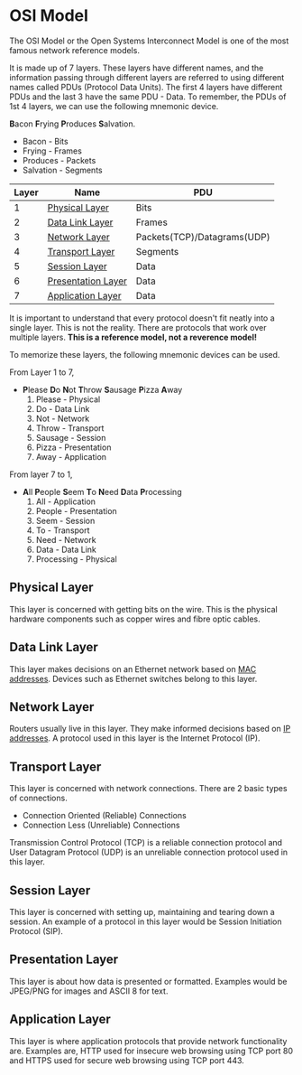 # OSI Model

The OSI Model or the Open Systems Interconnect Model is one of the most famous network reference models.

It is made up of 7 layers. These layers have different names, and the information passing through different layers are referred to using different names called PDUs (Protocol Data Units). The first 4 layers have different PDUs and the last 3 have the same PDU - Data. To remember, the PDUs of 1st 4 layers, we can use the following mnemonic device.

**B**acon **F**rying **P**roduces **S**alvation.
- Bacon - Bits
- Frying - Frames
- Produces - Packets
- Salvation - Segments

| Layer |                   Name                      |             PDU             |
|-------|---------------------------------------------|-----------------------------|
|   1   | [Physical Layer](#Physical%20Layer)         | Bits                        |
|   2   | [Data Link Layer](#Data%20Link%20Layer)     | Frames                      |
|   3   | [Network Layer](#Network%20Layer)           | Packets(TCP)/Datagrams(UDP) |
|   4   | [Transport Layer](#Transport%20Layer)       | Segments                    |
|   5   | [Session Layer](#Session%20Layer)           | Data                        |
|   6   | [Presentation Layer](#Presentation%20Layer) | Data                        |
|   7   | [Application Layer](#Application%20Layer)   | Data                        |

It is important to understand that every protocol doesn't fit neatly into a single layer. This is not the reality. There are protocols that work over multiple layers. **This is a reference model, not a reverence model!**

To memorize these layers, the following mnemonic devices can be used.

From Layer 1 to 7,
- **P**lease **D**o **N**ot **T**hrow **S**ausage **P**izza **A**way
    1. Please - Physical
    2. Do - Data Link
    3. Not - Network
    4. Throw - Transport
    5. Sausage - Session
    6. Pizza - Presentation
    7. Away - Application

From layer 7 to 1,
- **A**ll **P**eople **S**eem **T**o **N**eed **D**ata **P**rocessing
    1. All - Application
    2. People - Presentation
    3. Seem - Session
    4. To - Transport 
    5. Need - Network
    6. Data - Data Link
    7. Processing - Physical

## Physical Layer

This layer is concerned with getting bits on the wire. This is the physical hardware components such as copper wires and fibre optic cables.


## Data Link Layer

This layer makes decisions on an Ethernet network based on [MAC addresses](../MAC%20address.md). Devices such as Ethernet switches belong to this layer.


## Network Layer

Routers usually live in this layer. They make informed decisions based on [IP addresses](../IP%20address.md). A protocol used in this layer is the Internet Protocol (IP).


## Transport Layer

This layer is concerned with network connections. There are 2 basic types of connections.
- Connection Oriented (Reliable) Connections
- Connection Less (Unreliable) Connections

Transmission Control Protocol (TCP) is a reliable connection protocol and User Datagram Protocol (UDP) is an unreliable connection protocol used in this layer.


## Session Layer

This layer is concerned with setting up, maintaining and tearing down a session. An example of a protocol in this layer would be Session Initiation Protocol (SIP).


## Presentation Layer

This layer is about how data is presented or formatted. Examples would be JPEG/PNG for images and ASCII 8 for text.


## Application Layer

This layer is where application protocols that provide network functionality are. Examples are, HTTP used for insecure web browsing using TCP port 80 and HTTPS used for secure web browsing using TCP port 443.